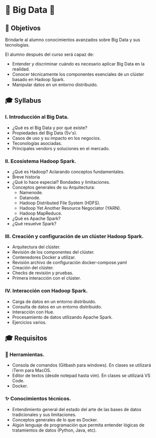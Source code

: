 # 💾 Big Data 💾

## :bookmark: Objetivos

Brindarle al alumno conocimientos avanzados sobre Big Data y sus tecnologías.

El alumno después del curso será capaz de:

- Entender y discriminar cuándo es necesario aplicar Big Data en la realidad.
- Conocer técnicamente los componentes esenciales de un clúster basado en Hadoop Spark.
- Manipular datos en un entorno distribuido.

## :mortar_board: Syllabus

### I. Introducción al Big Data.

- ¿Qué es el Big Data y por qué existe?
- Propiedades del Big Data (5v's).
- Casos de uso y su impacto en los negocios.
- Teconologías asociadas.
- Principales vendors y soluciones en el mercado.

### II. Ecosistema Hadoop Spark.

- ¿Qué es Hadoop? Aclarando conceptos fundamentales.
- Breve historia
- ¿Qué lo hace especial? Bondades y limitaciones.
- Conceptos generales de su Arquitectura:
  - Namenode.
  - Datanode.
  - Hadoop Distributed File System (HDFS).
  - Hadoop Yet Another Resource Negociator (YARN).
  - Hadoop MapReduce.
- ¿Qué es Apache Spark?
- ¿Qué resuelve Spark?

### III. Creación y configuración de un clúster Hadoop Spark.

- Arquitectura del clúster.
- Revisión de los componentes del clúster.
- Contenedores Docker a utilizar.
- Revisión archivo de configuración docker-compose.yaml
- Creación del clúster.
- Checks de revisión y pruebas.
- Primera interacción con el clúster.

### IV. Interacción con Hadoop Spark.

- Carga de datos en un entorno distribuido.
- Consulta de datos en un entorno distribuido.
- Interacción con Hue.
- Procesamiento de datos utilizando Apache Spark.
- Ejercicios varios.

## :mortar_board: Requisitos

### 🔨 Herramientas.

- Consola de comandos (Gitbash para windows). En clases se utilizará iTerm para MacOS.
- Editor de textos (desde notepad hasta vim). En clases se utilizará VS Code.
- Docker.

### ✨ Conocimientos técnicos.

- Entendimiento general del estado del arte de las bases de datos tradicionales y sus limitaciones.
- Conceptos generales de lo que es Docker.
- Algún lenguaje de programación que permita entender lógicas de tratamientos de datos (Python, Java, etc).
